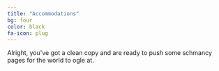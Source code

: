```yaml
---
title: "Accommodations"
bg: four
color: black
fa-icon: plug
---
```


Alright, you've got a clean copy and are ready to push some schmancy pages for the world to ogle at.
